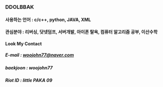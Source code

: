 ### DDOLBBAK

#### 사용하는 언어 : c/c++, python, JAVA, XML

#### 관심분야 : 리버싱, 닷넷덤프, 서버개발, 아이폰 탈옥, 컴퓨터 알고리즘 공부, 이산수학



#### Look My Contact

##### E-mail : woojohn77@naver.com

##### baekjoon : woojohn77

##### Riot ID : little PAKA 09
